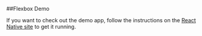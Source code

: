 ##Flexbox Demo

If you want to check out the demo app, follow the instructions on the [React Native site](https://facebook.github.io/react-native/docs/getting-started.html#content) to get it running.

